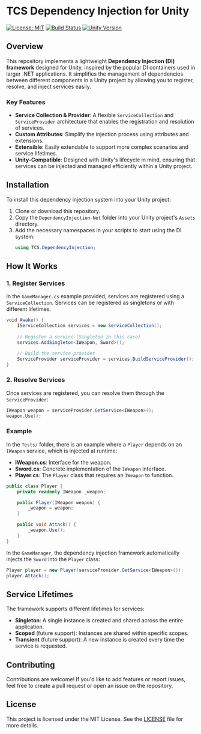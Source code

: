 
# TCS Dependency Injection for Unity

[![License: MIT](https://img.shields.io/badge/License-MIT-yellow.svg)](https://opensource.org/licenses/MIT)
[![Build Status](https://img.shields.io/badge/build-passing-brightgreen)](https://github.com/Ddemon26)
[![Unity Version](https://img.shields.io/badge/unity-2021.1+-blue.svg)](https://unity.com/)

## Overview

This repository implements a lightweight **Dependency Injection (DI) framework** designed for Unity, inspired by the popular DI containers used in larger .NET applications. It simplifies the management of dependencies between different components in a Unity project by allowing you to register, resolve, and inject services easily.

### Key Features
- **Service Collection & Provider**: A flexible `ServiceCollection` and `ServiceProvider` architecture that enables the registration and resolution of services.
- **Custom Attributes**: Simplify the injection process using attributes and extensions.
- **Extensible**: Easily extendable to support more complex scenarios and service lifetimes.
- **Unity-Compatible**: Designed with Unity's lifecycle in mind, ensuring that services can be injected and managed efficiently within a Unity project.

## Installation

To install this dependency injection system into your Unity project:

1. Clone or download this repository.
2. Copy the `DependencyInjection-Net` folder into your Unity project's `Assets` directory.
3. Add the necessary namespaces in your scripts to start using the DI system:
    ```csharp
    using TCS.DependencyInjection;
    ```

## How It Works

### 1. Register Services
In the `GameManager.cs` example provided, services are registered using a `ServiceCollection`. Services can be registered as singletons or with different lifetimes.

```csharp
void Awake() {
    IServiceCollection services = new ServiceCollection();
    
    // Register a service (Singleton in this case)
    services.AddSingleton<IWeapon, Sword>();

    // Build the service provider
    ServiceProvider serviceProvider = services.BuildServiceProvider();
}
```

### 2. Resolve Services
Once services are registered, you can resolve them through the `ServiceProvider`:

```csharp
IWeapon weapon = serviceProvider.GetService<IWeapon>();
weapon.Use();
```

### Example
In the `Tests/` folder, there is an example where a `Player` depends on an `IWeapon` service, which is injected at runtime:

- **IWeapon.cs**: Interface for the weapon.
- **Sword.cs**: Concrete implementation of the `IWeapon` interface.
- **Player.cs**: The `Player` class that requires an `IWeapon` to function.

```csharp
public class Player {
    private readonly IWeapon _weapon;

    public Player(IWeapon weapon) {
        _weapon = weapon;
    }

    public void Attack() {
        _weapon.Use();
    }
}
```

In the `GameManager`, the dependency injection framework automatically injects the `Sword` into the `Player` class:

```csharp
Player player = new Player(serviceProvider.GetService<IWeapon>());
player.Attack();
```

## Service Lifetimes

The framework supports different lifetimes for services:
- **Singleton**: A single instance is created and shared across the entire application.
- **Scoped** (future support): Instances are shared within specific scopes.
- **Transient** (future support): A new instance is created every time the service is requested.

## Contributing

Contributions are welcome! If you'd like to add features or report issues, feel free to create a pull request or open an issue on the repository.

## License

This project is licensed under the MIT License. See the [LICENSE](LICENSE) file for more details.
